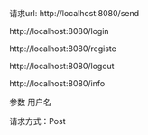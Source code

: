 请求url: http://localhost:8080/send

  http://localhost:8080/login

http://localhost:8080/registe

http://localhost:8080/logout

http://localhost:8080/info

参数  用户名

请求方式：Post